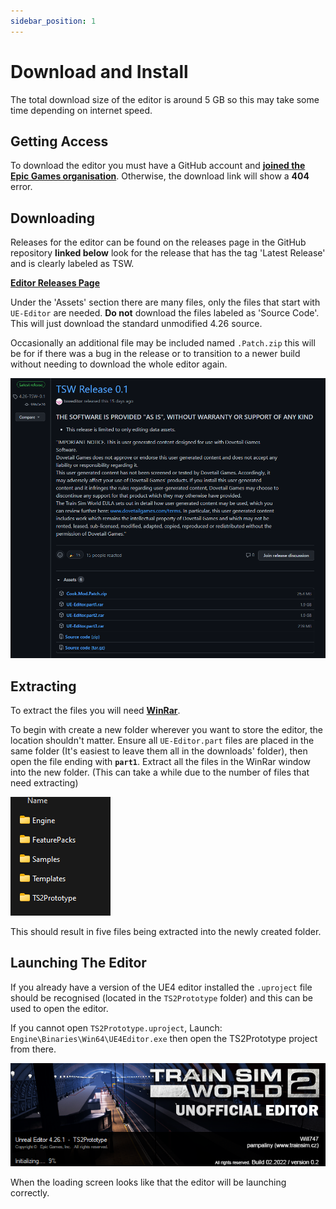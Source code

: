 ```yaml
---
sidebar_position: 1
---
```


# Download and Install
The total download size of the editor is around 5 GB so this
may take some time depending on internet speed.

## Getting Access
To download the editor you must have a GitHub account and
**[joined the Epic Games organisation](https://www.unrealengine.com/en-US/ue4-on-github)**. Otherwise, the download link
will show a **404** error.

## Downloading
Releases for the editor can be found on the releases page in the
GitHub repository **linked below** look for the release that has
the tag 'Latest Release' and is clearly labeled as TSW.

**[Editor Releases Page](https://github.com/tsweditor/UnrealEngine/releases/)**

Under the 'Assets' section there are many files, only the files
that start with `UE-Editor` are needed. **Do not** download
the files labeled as 'Source Code'. This will just download the standard
unmodified 4.26 source.

Occasionally an additional file may be included named `.Patch.zip`
this will be for if there was a bug in the release or to transition to
a newer build without needing to download the whole editor again.

![Screenshot of a release](/img/install/release.png)

## Extracting
To extract the files you will need **[WinRar](https://www.win-rar.com)**. 

To begin with create a new folder wherever you want to store the editor,
the location shouldn't matter. Ensure all `UE-Editor.part` files are
placed in the same folder (It's easiest to leave them all in the 
downloads' folder), then open the file ending with **`part1`**. 
Extract all the files in the WinRar window into the new folder.
(This can take a while due to the number of files that need extracting)

![Screenshot of extracted files](/img/install/rootFolder.png)

This should result in five files being extracted into the newly
created folder.

## Launching The Editor
If you already have a version of the UE4 editor installed the `.uproject` file
should be recognised (located in the `TS2Prototype` folder) and this can be
used to open the editor.

If you cannot open `TS2Prototype.uproject`, Launch: 
`Engine\Binaries\Win64\UE4Editor.exe` then open the TS2Prototype
project from there.

![EditorSplash](/img/EdSplash.png)

When the loading screen looks like that the editor will be launching
correctly.

